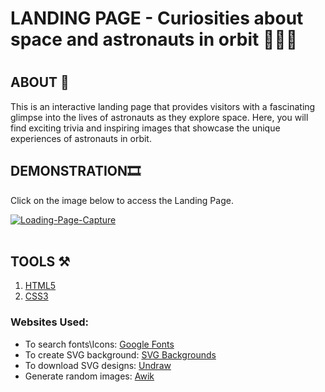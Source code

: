 <h1>LANDING PAGE - Curiosities about space and astronauts in orbit 🧑🏿‍🚀<h1>

<h2>ABOUT 📕</h2>

This is an interactive landing page that provides visitors with a fascinating glimpse into the lives of astronauts as they explore space. Here, you will find exciting trivia and inspiring images that showcase the unique experiences of astronauts in orbit.



<h2>DEMONSTRATION🎞️</h2>

Click on the image below to access the Landing Page.

<a target='_blank' href='https://astronaut-landing-page.netlify.app'>
  <img target='_blank' src="https://i.ibb.co/g95Bkkv/Captura-de-ecr-2023-09-26-071533.png" alt="Loading-Page-Capture" border="0">
</a>
<br/>
<a target='_blank' href=''></a><br />

<h2>TOOLS ⚒️</h2>

1. <a href="https://html.com">HTML5</a>
2. <a href="https://www.w3.org/Style/CSS/Overview.en.html">CSS3</a>


<h3>Websites Used:</h3>

- To search fonts\Icons: <a href="https://fonts.google.com">Google Fonts</a>
- To create SVG background: <a href="https://www.svgbackgrounds.com">SVG Backgrounds</a>
- To download SVG designs: <a href="https://undraw.co">Undraw</a>
- Generate random images: <a href="https://awik.io/generate-random-images-unsplash-without-using-api/">Awik</a>


